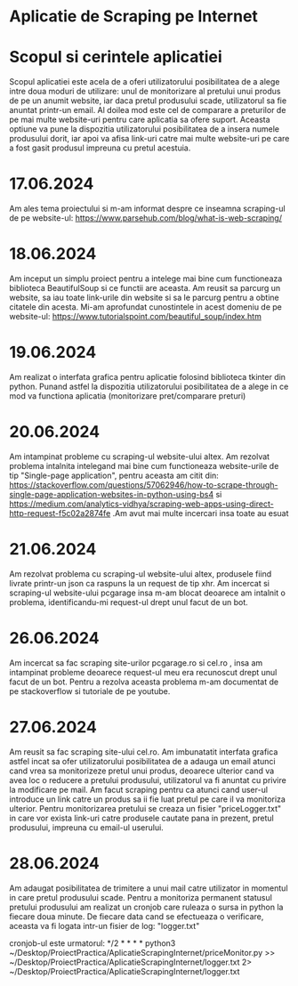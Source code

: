 # Aplicatie de Scraping pe Internet

# Scopul si cerintele aplicatiei
Scopul aplicatiei este acela de a oferi utilizatorului posibilitatea de a alege intre doua moduri de utilizare: unul de monitorizare al pretului unui produs de pe un anumit website, iar daca pretul produsului scade, utilizatorul sa fie anuntat printr-un email. Al doilea mod este cel de comparare a preturilor de pe mai multe website-uri pentru care aplicatia sa ofere suport. Aceasta optiune va pune la dispozitia utilizatorului posibilitatea de a insera numele produsului dorit, iar apoi va afisa link-uri catre mai multe website-uri pe care a fost gasit produsul impreuna cu pretul acestuia.

# 17.06.2024

Am ales tema proiectului si m-am informat despre ce inseamna scraping-ul de pe website-ul: https://www.parsehub.com/blog/what-is-web-scraping/

# 18.06.2024

Am inceput un simplu proiect pentru a intelege mai bine cum functioneaza biblioteca BeautifulSoup si ce functii are aceasta. Am reusit sa parcurg un website, sa iau toate link-urile din website si sa le parcurg pentru a obtine citatele din acesta. Mi-am aprofundat cunostintele in acest domeniu de pe website-ul: https://www.tutorialspoint.com/beautiful_soup/index.htm

# 19.06.2024

Am realizat o interfata grafica pentru aplicatie folosind biblioteca tkinter din python. Punand astfel la dispozitia utilizatorului posibilitatea de a alege in ce mod va functiona aplicatia (monitorizare pret/comparare preturi)

# 20.06.2024

Am intampinat probleme cu scraping-ul website-ului altex. Am rezolvat problema intalnita intelegand mai bine cum functioneaza website-urile de tip "Single-page application", pentru aceasta am citit din: https://stackoverflow.com/questions/57062946/how-to-scrape-through-single-page-application-websites-in-python-using-bs4 si https://medium.com/analytics-vidhya/scraping-web-apps-using-direct-http-request-f5c02a2874fe .Am avut mai multe incercari insa toate au esuat

# 21.06.2024

Am rezolvat problema cu scraping-ul website-ului altex, produsele fiind livrate printr-un json ca raspuns la un request de tip xhr. Am incercat si scraping-ul website-ului pcgarage insa m-am blocat deoarece am intalnit o problema, identificandu-mi request-ul drept unul facut de un bot.

# 26.06.2024

Am incercat sa fac scraping site-urilor pcgarage.ro si cel.ro , insa am intampinat probleme deoarece request-ul meu era recunoscut drept unul facut de un bot. Pentru a rezolva aceasta problema m-am documentat de pe stackoverflow si tutoriale de pe youtube.

# 27.06.2024

Am reusit sa fac scraping site-ului cel.ro. Am imbunatatit interfata grafica astfel incat sa ofer utilizatorului posibilitatea de a adauga un email atunci cand vrea sa monitorizeze pretul unui produs, deoarece ulterior cand va avea loc o reducere a pretului produsului, utilizatorul va fi anuntat cu privire la modificare pe mail. Am facut scraping pentru ca atunci cand user-ul introduce un link catre un produs sa ii fie luat pretul pe care il va monitoriza ulterior. Pentru monitorizarea pretului se creaza un fisier "priceLogger.txt" in care vor exista link-uri catre produsele cautate pana in prezent, pretul produsului, impreuna cu email-ul userului.

# 28.06.2024

Am adaugat posibilitatea de trimitere a unui mail catre utilizator in momentul in care pretul produsului scade. Pentru a monitoriza permanent statusul pretului produsului am realizat un cronjob care ruleaza o sursa in python la fiecare doua minute. De fiecare data cand se efectueaza o verificare, aceasta va fi logata intr-un fisier de log: "logger.txt"

cronjob-ul este urmatorul: */2 * * * * python3 ~/Desktop/ProiectPractica/AplicatieScrapingInternet/priceMonitor.py >> ~/Desktop/ProiectPractica/AplicatieScrapingInternet/logger.txt 2> ~/Desktop/ProiectPractica/AplicatieScrapingInternet/logger.txt 
